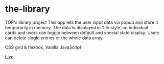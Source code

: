 # the-library
TOP's library project
This app lets the user input data via popup and store it temporarily in memory. 
The data is displayed in 'tile style' on individual cards and users can toggle 
between default and special state display. 
Users can delete single entries or the whole data array.

CSS grid & flexbox, Vanilla JavaScript

<a target="_blank" href="https://doctype-melvin.github.io/the-library/">Live</a>

